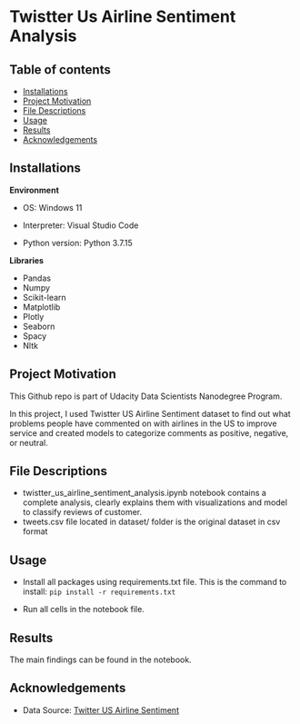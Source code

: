 # **Twistter Us Airline Sentiment Analysis**


## **Table of contents**

- [Installations](#installations)
- [Project Motivation](#project-motivations)
- [File Descriptions](#file-descriptions)
- [Usage](#usage)
- [Results](#results)
- [Acknowledgements](#acknowledgements)


## **Installations**

**Environment**
- OS: Windows 11

- Interpreter: Visual Studio Code

- Python version: Python 3.7.15

**Libraries**
- Pandas
- Numpy
- Scikit-learn
- Matplotlib
- Plotly
- Seaborn
- Spacy
- Nltk



## **Project Motivation**
This Github repo is part of Udacity Data Scientists Nanodegree Program.

In this project, I used Twistter US Airline Sentiment dataset to find out what problems people have commented on with airlines in the US to improve service and created models to categorize comments as positive, negative, or neutral.


## **File Descriptions**

- twistter_us_airline_sentiment_analysis.ipynb notebook contains a complete analysis, clearly explains them with visualizations and model to classify reviews of customer.
- tweets.csv file located in dataset/ folder is the original dataset in csv format


## **Usage**

- Install all packages using requirements.txt file. This is the command to install: `pip install -r requirements.txt`

- Run all cells in the notebook file.


## **Results**

The main findings can be found in the notebook.


## **Acknowledgements**

- Data Source: [Twitter US Airline Sentiment](https://www.kaggle.com/datasets/crowdflower/twitter-airline-sentiment)